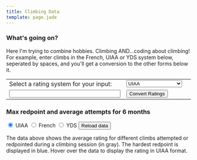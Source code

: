 ```yaml
---
title: Climbing Data
template: page.jade
---
```


<script src="http://ajax.googleapis.com/ajax/libs/jquery/1.10.2/jquery.js" type="text/javascript">
</script>
<script src="http://ajax.googleapis.com/ajax/libs/jqueryui/1.11.1/jquery-ui.js" type="text/javascript">
</script>
<link rel="stylesheet" href="//code.jquery.com/ui/1.11.1/themes/ui-lightness/jquery-ui.css">
</link>
<script src="javascript/tabletop.js" type="text/javascript">
</script>
<script src="javascript/climbgrades.js" type="text/javascript">
</script>
<script src="javascript/Chart.js" type="text/javascript">
</script>

<script src="reporting.js" type="text/javascript">
</script>

### What's going on?

Here I'm trying to combine hobbies. Climbing AND...coding about climbing! For
example, enter climbs in the French, UIAA or YDS system below, seperated by
spaces, and you'll get a conversion to the other forms below it.


<table>
<tr>
<td>
<label for="inputRatings">Select a rating system for your input:</label>
</td>
<td>
<select style="width: 150px" name="inputRatings" id="inputRatings">
  <option value="UIAA" selected>UIAA</option>
  <option value="French">French</option>
  <option value="YDS">YDS</option>
</select>
</td>
<td id="outputSystemOne"></td>
</tr>
<tr>
<td>
<input style="width: 300px" id="ratingsText"/>
</td>
<td>
<input id="clickRatings" type="button" value="Convert Ratings"/>
</td>
<td id="outputSystemTwo"></td>
</tr>
</table>

<div id="progressbar"></div>
<h3>Max redpoint and average attempts for 6 months</h3>
<form>
<span id="chartRadio">
  <input type="radio" id="uiaa" name="rating" checked="checked">
  <label for="uiaa">UIAA</label>
 
  <input type="radio" id="french" name="rating">
  <label for="french">French</label>
 
  <input type="radio" id="yds" name="rating">
  <label for="yds">YDS</label>
</span>
<input align=right id="reloadData" type="button" value="Reload data"/><br>
<canvas id="myChart" width="800" height="400"></canvas>
</form>

The data above shows the average rating for different climbs attempted or
redpointed during a climbing session (in gray). The hardest redpoint is
displayed in blue. Hover over the data to display the rating in UIAA format.

